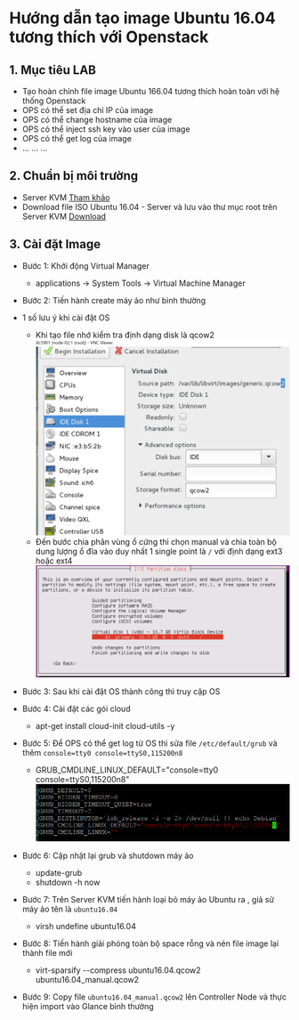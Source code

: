 # Hướng dẫn tạo image Ubuntu 16.04 tương thích với Openstack  

## 1. Mục tiêu LAB
- Tạo hoàn chỉnh file image Ubuntu 166.04 tương thích hoàn toàn với hệ thống Openstack
- OPS có thể set địa chỉ IP của image
- OPS có thể change hostname của image
- OPS có thể inject ssh key vào user của image
- OPS có thể get log của image
- ... ... ...  

## 2. Chuẩn bị môi trường
- Server KVM [Tham khảo](https://github.com/hoangha1908/Openstack/blob/master/Setup_KVM.md)
- Download file ISO Ubuntu 16.04 - Server và lưu vào thư mục root trên Server KVM [Download](http://mirrors.nhanhoa.com/ubuntu-releases/16.04.2/ubuntu-16.04.2-server-amd64.iso)

## 3. Cài đặt Image
- Bước 1: Khởi động Virtual Manager   
  - applications -> System Tools -> Virtual Machine Manager
- Bước 2: Tiến hành create máy ảo như bình thường  
- 1 số lưu ý khi cài đặt OS  
  - Khi tạo file nhớ kiểm tra định dạng disk là qcow2
![img](image/ubuntu_disk.PNG)
  - Đến bước chia phân vùng ổ cứng thì chọn manual và chia toàn bộ dung lượng ổ đĩa vào duy nhất 1 single point là `/` với định dạng ext3 hoặc ext4
![img](image/ubuntu_patition.png)  
- Bước 3: Sau khi cài đặt OS thành công thì truy cập OS

- Bước 4: Cài đặt các gói cloud
  - apt-get install cloud-init  cloud-utils -y

- Bước 5: Để OPS có thể get log từ OS thì sửa file `/etc/default/grub` và thêm `console=tty0 console=ttyS0,115200n8`  
  - GRUB_CMDLINE_LINUX_DEFAULT="console=tty0 console=ttyS0,115200n8"
![img](image/grub_ubuntu.PNG)  

- Bước 6: Cập nhật lại grub  và shutdown máy ảo
  - update-grub
  - shutdown -h now
   
- Bước 7: Trên Server KVM tiến hành loại bỏ máy ảo Ubuntu ra , giả sử máy ảo tên là `ubuntu16.04`  
   - virsh undefine ubuntu16.04

- Bước 8: Tiến hành giải phóng toàn bộ space rỗng và nén file image lại thành file mới
  - virt-sparsify --compress ubuntu16.04.qcow2 ubuntu16.04_manual.qcow2

- Bước 9: Copy file `ubuntu16.04_manual.qcow2` lên Controller Node và thực hiện import vào Glance bình thường

